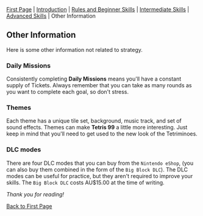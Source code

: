 [First Page](README.md) | [Introduction](Intro.md) | [Rules and Beginner Skills](Beginner.md) | [Intermediate Skills](Intermediate.md) | [Advanced Skills](Advanced.md) | Other Information

## Other Information

Here is some other information not related to strategy.

### **Daily Missions**

Consistently completing **Daily Missions** means you'll have a constant supply of Tickets. Always remember that you can take as many rounds as you want to complete each goal, so don't stress.

### Themes

Each theme has a unique tile set, background, music track, and set of sound effects. Themes can make **Tetris 99** a little more interesting. Just keep in mind that you'll need to get used to the new look of the Tetriminoes.

### DLC modes

There are four DLC modes that you can buy from the `Nintendo eShop`, (you can also buy them combined in the form of the `Big Block DLC`). The DLC modes can be useful for practice, but they aren't required to improve your skills. The `Big Block DLC` costs AU$15.00 at the time of writing.

*Thank you for reading!*

[Back to First Page](README.md)
